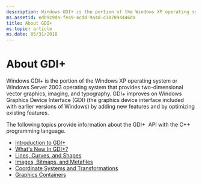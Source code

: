 ```yaml
---
description: Windows GDI+ is the portion of the Windows XP operating system or Windows Server 2003 operating system that provides two-dimensional vector graphics, imaging, and typography.
ms.assetid: edb9c9da-fe49-4cdd-9a4d-c307894446da
title: About GDI+
ms.topic: article
ms.date: 05/31/2018
---
```


# About GDI+

Windows GDI+ is the portion of the Windows XP operating system or Windows Server 2003 operating system that provides two-dimensional vector graphics, imaging, and typography. GDI+ improves on Windows Graphics Device Interface (GDI) (the graphics device interface included with earlier versions of Windows) by adding new features and by optimizing existing features.

The following topics provide information about the GDI+  API with the C++ programming language.

-   [Introduction to GDI+](-gdiplus-introduction-to-gdi--about.md)
-   [What's New In GDI+?](-gdiplus-what-s-new-in-gdi--about.md)
-   [Lines, Curves, and Shapes](-gdiplus-lines-curves-and-shapes-about.md)
-   [Images, Bitmaps, and Metafiles](-gdiplus-images-bitmaps-and-metafiles-about.md)
-   [Coordinate Systems and Transformations](-gdiplus-coordinate-systems-and-transformations-about.md)
-   [Graphics Containers](-gdiplus-graphics-containers-about.md)

 

 



